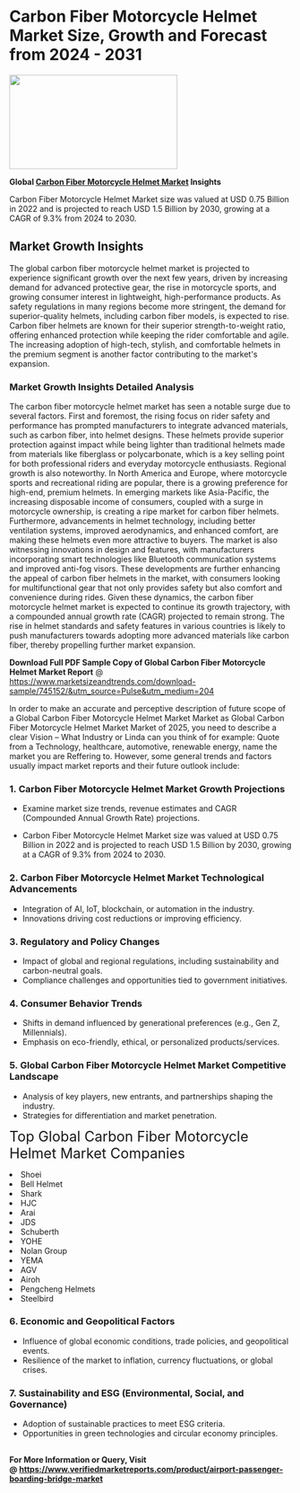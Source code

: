 <H1>Carbon Fiber Motorcycle Helmet Market Size, Growth and Forecast from 2024 - 2031</H1><img class="aligncenter size-medium wp-image-584254" src="https://thirdeyenews.in/wp-content/uploads/2024/09/Global-Market-Research-300x168.jpeg" alt="" width="300" height="168" /><p><strong>Global&nbsp;<a href="https://www.marketsizeandtrends.com/download-sample/745152/&amp;utm_source=Pulse&amp;utm_medium=204">Carbon Fiber Motorcycle Helmet Market</a> Insights</strong></p><p>Carbon Fiber Motorcycle Helmet Market size was valued at USD 0.75 Billion in 2022 and is projected to reach USD 1.5 Billion by 2030, growing at a CAGR of 9.3% from 2024 to 2030.</p><p><h2>Market Growth Insights</h2> The global carbon fiber motorcycle helmet market is projected to experience significant growth over the next few years, driven by increasing demand for advanced protective gear, the rise in motorcycle sports, and growing consumer interest in lightweight, high-performance products. As safety regulations in many regions become more stringent, the demand for superior-quality helmets, including carbon fiber models, is expected to rise. Carbon fiber helmets are known for their superior strength-to-weight ratio, offering enhanced protection while keeping the rider comfortable and agile. The increasing adoption of high-tech, stylish, and comfortable helmets in the premium segment is another factor contributing to the market's expansion. <h3>Market Growth Insights Detailed Analysis</h3> The carbon fiber motorcycle helmet market has seen a notable surge due to several factors. First and foremost, the rising focus on rider safety and performance has prompted manufacturers to integrate advanced materials, such as carbon fiber, into helmet designs. These helmets provide superior protection against impact while being lighter than traditional helmets made from materials like fiberglass or polycarbonate, which is a key selling point for both professional riders and everyday motorcycle enthusiasts. Regional growth is also noteworthy. In North America and Europe, where motorcycle sports and recreational riding are popular, there is a growing preference for high-end, premium helmets. In emerging markets like Asia-Pacific, the increasing disposable income of consumers, coupled with a surge in motorcycle ownership, is creating a ripe market for carbon fiber helmets. Furthermore, advancements in helmet technology, including better ventilation systems, improved aerodynamics, and enhanced comfort, are making these helmets even more attractive to buyers. The market is also witnessing innovations in design and features, with manufacturers incorporating smart technologies like Bluetooth communication systems and improved anti-fog visors. These developments are further enhancing the appeal of carbon fiber helmets in the market, with consumers looking for multifunctional gear that not only provides safety but also comfort and convenience during rides. Given these dynamics, the carbon fiber motorcycle helmet market is expected to continue its growth trajectory, with a compounded annual growth rate (CAGR) projected to remain strong. The rise in helmet standards and safety features in various countries is likely to push manufacturers towards adopting more advanced materials like carbon fiber, thereby propelling further market expansion. </p><p><span class=""><strong>Download Full PDF Sample Copy of Global Carbon Fiber Motorcycle Helmet Market Report</strong> @ <a href="https://www.marketsizeandtrends.com/download-sample/745152/&amp;utm_source=Pulse&amp;utm_medium=204" target="_blank">https://www.marketsizeandtrends.com/download-sample/745152/&amp;utm_source=Pulse&amp;utm_medium=204</a></span></p><p>In order to make an accurate and perceptive description of future scope of a Global&nbsp;Carbon Fiber Motorcycle Helmet Market Market as Global&nbsp;Carbon Fiber Motorcycle Helmet Market Market of 2025, you need to describe a clear Vision &ndash; What Industry or Linda can you think of for example: Quote from a Technology, healthcare, automotive, renewable energy, name the market you are Reffering to. However, some general trends and factors usually impact market reports and their future outlook include:</p><h3>1.&nbsp;<strong>Carbon Fiber Motorcycle Helmet Market Growth Projections</strong></h3><ul><li>Examine market size trends, revenue estimates and CAGR (Compounded Annual Growth Rate) projections.</li><li><p>Carbon Fiber Motorcycle Helmet Market size was valued at USD 0.75 Billion in 2022 and is projected to reach USD 1.5 Billion by 2030, growing at a CAGR of 9.3% from 2024 to 2030.</p></li></ul><h3>2.&nbsp;<strong>Carbon Fiber Motorcycle Helmet Market Technological Advancements</strong></h3><ul><li>Integration of AI, IoT, blockchain, or automation in the industry.</li><li>Innovations driving cost reductions or improving efficiency.</li></ul><h3>3.&nbsp;<strong>Regulatory and Policy Changes</strong></h3><ul><li>Impact of global and regional regulations, including sustainability and carbon-neutral goals.</li><li>Compliance challenges and opportunities tied to government initiatives.</li></ul><h3>4.&nbsp;<strong>Consumer Behavior Trends</strong></h3><ul><li>Shifts in demand influenced by generational preferences (e.g., Gen Z, Millennials).</li><li>Emphasis on eco-friendly, ethical, or personalized products/services.</li></ul><h3>5.&nbsp;<strong>Global Carbon Fiber Motorcycle Helmet Market Competitive Landscape</strong></h3><ul><li>Analysis of key players, new entrants, and partnerships shaping the industry.</li><li>Strategies for differentiation and market penetration.</li></ul><p data-pm-slice="1 1 []"><span style="color: inherit; font-family: inherit; font-size: 25px;">Top Global Carbon Fiber Motorcycle Helmet Market Companies</span></p><div class="" data-test-id=""><p><li>Shoei</li><li> Bell Helmet</li><li> Shark</li><li> HJC</li><li> Arai</li><li> JDS</li><li> Schuberth</li><li> YOHE</li><li> Nolan Group</li><li> YEMA</li><li> AGV</li><li> Airoh</li><li> Pengcheng Helmets</li><li> Steelbird</li></p></div><h3>6.&nbsp;<strong>Economic and Geopolitical Factors</strong></h3><ul><li>Influence of global economic conditions, trade policies, and geopolitical events.</li><li>Resilience of the market to inflation, currency fluctuations, or global crises.</li></ul><h3>7.&nbsp;<strong>Sustainability and ESG (Environmental, Social, and Governance)</strong></h3><ul><li>Adoption of sustainable practices to meet ESG criteria.</li><li>Opportunities in green technologies and circular economy principles.</li></ul><h2><strong style="font-size: 14px;">For More Information or Query, Visit @&nbsp;</strong><a style="background-color: #ffffff; font-size: 14px;" href="https://www.marketsizeandtrends.com/report/carbon-fiber-motorcycle-helmet-market/" target="_blank">https://www.verifiedmarketreports.com/product/airport-passenger-boarding-bridge-market</a></h2>
